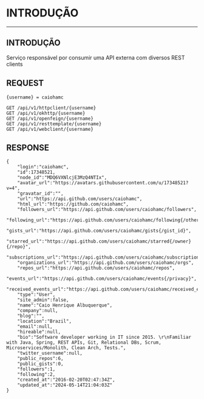 # INTRODUÇÃO

---
## INTRODUÇÃO
Serviço responsável por consumir uma API externa com diversos REST clients 

## REQUEST
    {username} = caiohamc

    GET /api/v1/httpclient/{username}
    GET /api/v1/okhttp/{username}
    GET /api/v1/openfeign/{username}
    GET /api/v1/resttemplate/{username}
    GET /api/v1/webclient/{username}

## RESPONSE

    {
        "login":"caiohamc", 
        "id":17348521,
        "node_id":"MDQ6VXNlcjE3MzQ4NTIx",
        "avatar_url":"https://avatars.githubusercontent.com/u/17348521?v=4",
        "gravatar_id":"",
        "url":"https://api.github.com/users/caiohamc",
        "html_url":"https://github.com/caiohamc",
        "followers_url":"https://api.github.com/users/caiohamc/followers",
        "following_url":"https://api.github.com/users/caiohamc/following{/other_user}",
        "gists_url":"https://api.github.com/users/caiohamc/gists{/gist_id}",
        "starred_url":"https://api.github.com/users/caiohamc/starred{/owner}{/repo}",
        "subscriptions_url":"https://api.github.com/users/caiohamc/subscriptions",
        "organizations_url":"https://api.github.com/users/caiohamc/orgs",
        "repos_url":"https://api.github.com/users/caiohamc/repos",
        "events_url":"https://api.github.com/users/caiohamc/events{/privacy}",
        "received_events_url":"https://api.github.com/users/caiohamc/received_events",
        "type":"User",
        "site_admin":false,
        "name":"Caio Henrique Albuquerque",
        "company":null,
        "blog":"",
        "location":"Brazil",
        "email":null,
        "hireable":null,
        "bio":"Software developer working in IT since 2015. \r\nFamiliar with Java, Spring, REST APIs, Git, Relational DBs, Scrum, Microservices/Monolith, Clean Arch, Tests.",
        "twitter_username":null,
        "public_repos":6,
        "public_gists":0,
        "followers":1,
        "following":2,
        "created_at":"2016-02-20T02:47:34Z",
        "updated_at":"2024-05-14T21:04:03Z"
    }